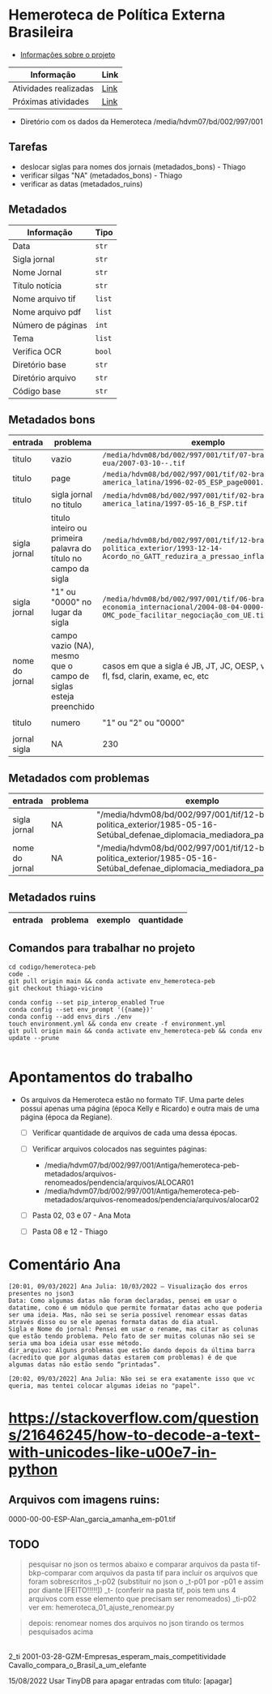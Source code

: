 # Hemeroteca de Política Externa Brasileira

- [Informações sobre o projeto](https://apoio.labriunesp.org/docs/projetos/dados/hemeroteca-peb/intro)

|Informação | Link |
|-----------|------|
|Atividades realizadas| [Link](https://labriunesp.org/docs/projetos/dados/hemeroteca-peb/intro#atividades-realizadas)|
|Próximas atividades| [Link](https://labriunesp.org/docs/projetos/dados/hemeroteca-peb/intro#proximas-atividades)|

- Diretório com os dados da Hemeroteca /media/hdvm07/bd/002/997/001

## Tarefas

 - deslocar siglas para nomes dos jornais (metadados_bons) - Thiago
 - verificar silgas "NA" (metadados_bons) - Thiago
 - verificar as datas (metadados_ruins)
 

## Metadados

|Informação | Tipo |
|-----------|------|
|Data | `str`|
|Sigla jornal | `str`|
|Nome Jornal| `str`|
|Título notícia | `str`|
|Nome arquivo tif | `list`|
|Nome arquivo pdf | `list`|
|Número de páginas | `int`|
|Tema | `list`
|Verifica OCR | `bool`|
|Diretório base | `str`|
|Diretório arquivo |`str`|
|Código base | `str`|


## Metadados bons

|entrada | problema |exemplo|quantidade|
|-----------|------|------|---------|
|titulo|vazio|`/media/hdvm08/bd/002/997/001/tif/07-brasil-eua/2007-03-10--.tif`|25|
|titulo | page |`/media/hdvm08/bd/002/997/001/tif/02-brasil-america_latina/1996-02-05_ESP_page0001.tif`|41|
|titulo|sigla jornal no titulo| `/media/hdvm08/bd/002/997/001/tif/02-brasil-america_latina/1997-05-16_B_FSP.tif` | 191 |
|sigla jornal|titulo inteiro ou primeira palavra do título no campo da sigla| `/media/hdvm08/bd/002/997/001/tif/12-brasil-politica_exterior/1993-12-14-Acordo_no_GATT_reduzira_a_pressao_inflacionaria.tif` | 70+ |
|sigla jornal|"1" ou "0000" no lugar da sigla|`/media/hdvm08/bd/002/997/001/tif/06-brasil-economia_internacional/2004-08-04-0000-OMC_pode_facilitar_negociação_com_UE.tif`|7|
|nome do jornal|campo vazio (NA), mesmo que o campo de siglas esteja preenchido|casos em que a sigla é JB, JT, JC, OESP, valor, globo, fl, fsd, clarin, exame, ec, etc| `/media/hdvm08/bd/002/997/001/tif/03-brasil-argentina/2000-08-03-Valor-Impasse_breca_acordo_automotivo_do_Mercosul.tif` | 340+ |
|titulo|numero|"1" ou "2" ou "0000"| `/media/hdvm08/bd/002/997/001/tif/12-brasil-politica_exterior/0000-03-01--1.tif` | 13 |
|jornal sigla | NA | 230 |

## Metadados com problemas

|entrada | problema |exemplo|quantidade|
|-----------|------|------|---------|
| sigla jornal | NA | "/media/hdvm08/bd/002/997/001/tif/12-brasil-politica_exterior/1985-05-16-Setúbal_defenae_diplomacia_mediadora_page0001.tif" | 4 |
| nome do jornal | NA | "/media/hdvm08/bd/002/997/001/tif/12-brasil-politica_exterior/1985-05-16-Setúbal_defenae_diplomacia_mediadora_page0001.tif" | 4 |


## Metadados ruins

|entrada | problema |exemplo|quantidade|
|-----------|------|------|---------|

## Comandos para trabalhar no projeto
```
cd codigo/hemeroteca-peb
code .
git pull origin main && conda activate env_hemeroteca-peb
git checkout thiago-vicino
```

```
conda config --set pip_interop_enabled True
conda config --set env_prompt '({name})'
conda config --add envs_dirs ./env
touch environment.yml && conda env create -f environment.yml
git pull origin main && conda activate env_hemeroteca-peb && conda env update --prune


```

# Apontamentos do trabalho

- Os arquivos da Hemeroteca estão no formato TIF. Uma parte deles possui apenas uma página (época Kelly e Ricardo) e outra mais de uma página (época da Regiane).
  - [ ] Verificar quantidade de arquivos de cada uma dessa épocas.
  - [ ] Verificar arquivos colocados nas seguintes páginas:
      - /media/hdvm07/bd/002/997/001/Antiga/hemeroteca-peb-metadados/arquivos-renomeados/pendencia/arquivos/ALOCAR01
      - /media/hdvm07/bd/002/997/001/Antiga/hemeroteca-peb-metadados/arquivos-renomeados/pendencia/arquivos/alocar02

  - [ ] Pasta 02, 03 e 07 - Ana Mota
  - [ ] Pasta 08 e 12 - Thiago



# Comentário Ana
```
[20:01, 09/03/2022] Ana Julia: 10/03/2022 – Visualização dos erros presentes no json3
Data: Como algumas datas não foram declaradas, pensei em usar o datatime, como é um módulo que permite formatar datas acho que poderia ser uma ideia. Mas, não sei se seria possível renomear essas datas através disso ou se ele apenas formata datas do dia atual.
Sigla e Nome do jornal: Pensei em usar o rename, mas citar as colunas que estão tendo problema. Pelo fato de ser muitas colunas não sei se seria uma boa ideia usar esse método. 
dir_arquivo: Alguns problemas que estão dando depois da última barra (acredito que por algumas datas estarem com problemas) é de que algumas datas não estão sendo “printadas”.

[20:02, 09/03/2022] Ana Julia: Não sei se era exatamente isso que vc queria, mas tentei colocar algumas ideias no "papel".

```
# https://stackoverflow.com/questions/21646245/how-to-decode-a-text-with-unicodes-like-u00e7-in-python

## Arquivos com imagens ruins:
0000-00-00-ESP-Alan_garcia_amanha_em-p01.tif

## TODO
>pesquisar no json os termos abaixo e comparar arquivos da pasta tif-bkp-comparar com arquivos da pasta tif para incluir os arquivos que foram sobrescritos 
_t-p02 (substituir no json o _t-p01 por -p01 e assim por diante [FEITO!!!!!])
_t- (conferir na pasta tif, pois tem uns 4 arquivos com esse elemento que precisam ser renomeados)
_ti-p02 
ver em: hemeroteca_01_ajuste_renomear.py

> depois: renomear nomes dos arquivos no json tirando os termos pesquisados acima
###### 
2_ti
2001-03-28-GZM-Empresas_esperam_mais_competitividade
Cavallo_compara_o_Brasil_a_um_elefante

15/08/2022
Usar TinyDB para apagar entradas com titulo: [apagar]